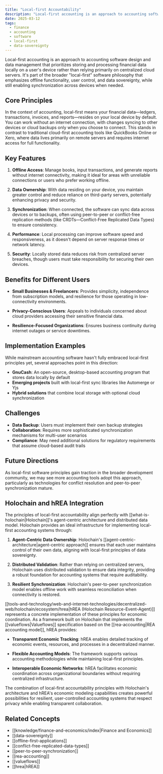 ```yaml
---
title: "Local-first Accountability"
description: "Local-first accounting is an approach to accounting software design and data management that prioritizes storing and processing financial data locally on a user's device rather than relying primarily on centralized cloud servers."
date: 2025-03-12
tags:
  - finance
  - accounting
  - software
  - local-first
  - data-sovereignty
---
```


Local-first accounting is an approach to accounting software design and data management that prioritizes storing and processing financial data locally on a user's device rather than relying primarily on centralized cloud servers. It's part of the broader "local-first" software philosophy that emphasizes offline functionality, user control, and data sovereignty, while still enabling synchronization across devices when needed.

## Core Principles

In the context of accounting, local-first means your financial data—ledgers, transactions, invoices, and reports—resides on your local device by default. You can work without an internet connection, with changes syncing to other devices or cloud backups only when you choose to connect. This stands in contrast to traditional cloud-first accounting tools like QuickBooks Online or Xero, where data lives primarily on remote servers and requires internet access for full functionality.

## Key Features

1. **Offline Access**: Manage books, input transactions, and generate reports without internet connectivity, making it ideal for areas with unreliable connections or users who prefer working offline.

2. **Data Ownership**: With data residing on your device, you maintain greater control and reduce reliance on third-party servers, potentially enhancing privacy and security.

3. **Synchronization**: When connected, the software can sync data across devices or to backups, often using peer-to-peer or conflict-free replication methods (like CRDTs—Conflict-Free Replicated Data Types) to ensure consistency.

4. **Performance**: Local processing can improve software speed and responsiveness, as it doesn't depend on server response times or network latency.

5. **Security**: Locally stored data reduces risk from centralized server breaches, though users must take responsibility for securing their own devices.

## Benefits for Different Users

- **Small Businesses & Freelancers**: Provides simplicity, independence from subscription models, and resilience for those operating in low-connectivity environments.

- **Privacy-Conscious Users**: Appeals to individuals concerned about cloud providers accessing their sensitive financial data.

- **Resilience-Focused Organizations**: Ensures business continuity during internet outages or service downtimes.

## Implementation Examples

While mainstream accounting software hasn't fully embraced local-first principles yet, several approaches point in this direction:

- **GnuCash**: An open-source, desktop-based accounting program that stores data locally by default
- **Emerging projects** built with local-first sync libraries like Automerge or Yjs
- **Hybrid solutions** that combine local storage with optional cloud synchronization

## Challenges

- **Data Backup**: Users must implement their own backup strategies
- **Collaboration**: Requires more sophisticated synchronization mechanisms for multi-user scenarios
- **Compliance**: May need additional solutions for regulatory requirements that assume cloud-based audit trails

## Future Directions

As local-first software principles gain traction in the broader development community, we may see more accounting tools adopt this approach, particularly as technologies for conflict resolution and peer-to-peer synchronization mature.

## Holochain and hREA Integration

The principles of local-first accountability align perfectly with [[what-is-holochain|Holochain]]'s agent-centric architecture and distributed data model. Holochain provides an ideal infrastructure for implementing local-first accounting systems through:

1. **Agent-Centric Data Ownership**: Holochain's [[agent-centric-architecture|agent-centric approach]] ensures that each user maintains control of their own data, aligning with local-first principles of data sovereignty.

2. **Distributed Validation**: Rather than relying on centralized servers, Holochain uses distributed validation to ensure data integrity, providing a robust foundation for accounting systems that require auditability.

3. **Resilient Synchronization**: Holochain's peer-to-peer synchronization model enables offline work with seamless reconciliation when connectivity is restored.

[[tools-and-technology/web-and-internet-technologies/decentralized-web/holochain/ecosystem/hrea|hREA (Holochain Resource-Event-Agent)]] represents a concrete implementation of these principles for economic coordination. As a framework built on Holochain that implements the [[valueflows|Valueflows]] specification based on the [[rea-accounting|REA accounting model]], hREA provides:

- **Transparent Economic Tracking**: hREA enables detailed tracking of economic events, resources, and processes in a decentralized manner.
  
- **Flexible Accounting Models**: The framework supports various accounting methodologies while maintaining local-first principles.
  
- **Interoperable Economic Networks**: hREA facilitates economic coordination across organizational boundaries without requiring centralized infrastructure.

The combination of local-first accountability principles with Holochain's architecture and hREA's economic modeling capabilities creates powerful possibilities for resilient, user-controlled accounting systems that respect privacy while enabling transparent collaboration.

## Related Concepts

- [[knowledge/finance-and-economics/index|Finance and Economics]]
- [[data-sovereignty]]
- [[offline-first-applications]]
- [[conflict-free-replicated-data-types]]
- [[peer-to-peer-synchronization]]
- [[rea-accounting]]
- [[valueflows]]
- [[hrea|hREA]] 